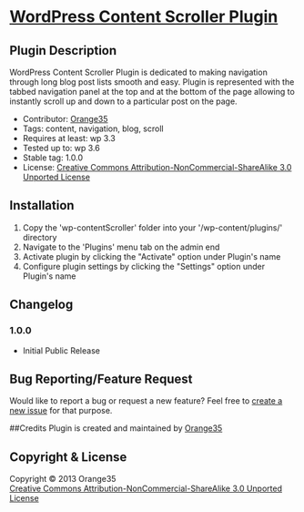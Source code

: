 # [WordPress Content Scroller Plugin](http://orange35.com/plugin/wp-contentScroller)

## Plugin Description
WordPress Сontent Scroller Plugin is dedicated to making navigation through long blog post lists smooth and easy. Plugin is represented with the tabbed navigation panel at the top and at the bottom of the page allowing to instantly scroll up and down to a particular post on the page. 

* Contributor: [Orange35](http://orange35.com/ "Orange35 Web Development")
* Tags: content, navigation, blog, scroll
* Requires at least: wp 3.3
* Tested up to: wp 3.6
* Stable tag: 1.0.0
* License: [Creative Commons Attribution-NonCommercial-ShareAlike 3.0 Unported License](http://creativecommons.org/licenses/by-nc-sa/3.0/) 

## Installation
1. Copy the 'wp-contentScroller' folder into your '/wp-content/plugins/' directory
2. Navigate to the 'Plugins' menu tab on the admin end
3. Activate plugin by clicking the "Activate" option under Plugin's name
4. Configure plugin settings by clicking the "Settings" option under Plugin's name

## Changelog
### 1.0.0
* Initial Public Release

## Bug Reporting/Feature Request
Would like to report a bug or request a new feature? Feel free to [create a new issue](https://github.com/orange35/wp-contentScroller/issues) for that purpose.

##Credits
Plugin is created and maintained by [Orange35](http://orange35.com/ "Orange35 Web Development")

## Copyright & License
Copyright &copy; 2013 Orange35<br />
[Creative Commons Attribution-NonCommercial-ShareAlike 3.0 Unported License](LICENSE)
